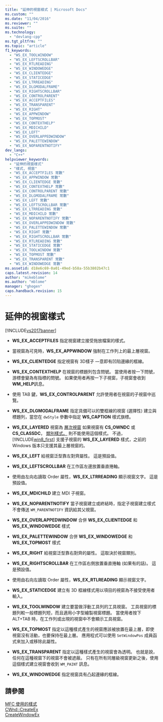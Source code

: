 ```yaml
---
title: "延伸的視窗樣式 | Microsoft Docs"
ms.custom: ""
ms.date: "11/04/2016"
ms.reviewer: ""
ms.suite: ""
ms.technology: 
  - "devlang-cpp"
ms.tgt_pltfrm: ""
ms.topic: "article"
f1_keywords: 
  - "WS_EX_TOOLWINDOW"
  - "WS_EX_LEFTSCROLLBAR"
  - "WS_EX_RTLREADING"
  - "WS_EX_WINDOWEDGE"
  - "WS_EX_CLIENTEDGE"
  - "WS_EX_STATICEDGE"
  - "WS_EX_LTRREADING"
  - "WS_EX_DLGMODALFRAME"
  - "WS_EX_RIGHTSCROLLBAR"
  - "WS_EX_CONTROLPARENT"
  - "WS_EX_ACCEPTFILES"
  - "WS_EX_TRANSPARENT"
  - "WS_EX_RIGHT"
  - "WS_EX_APPWINDOW"
  - "WS_EX_TOPMOST"
  - "WS_EX_CONTEXTHELP"
  - "WS_EX_MDICHILD"
  - "WS_EX_LEFT"
  - "WS_EX_OVERLAPPEDWINDOW"
  - "WS_EX_PALETTEWINDOW"
  - "WS_EX_NOPARENTNOTIFY"
dev_langs: 
  - "C++"
helpviewer_keywords: 
  - "延伸的視窗樣式"
  - "樣式, 視窗"
  - "WS_EX_ACCEPTFILES 常數"
  - "WS_EX_APPWINDOW 常數"
  - "WS_EX_CLIENTEDGE 常數"
  - "WS_EX_CONTEXTHELP 常數"
  - "WS_EX_CONTROLPARENT 常數"
  - "WS_EX_DLGMODALFRAME 常數"
  - "WS_EX_LEFT 常數"
  - "WS_EX_LEFTSCROLLBAR 常數"
  - "WS_EX_LTRREADING 常數"
  - "WS_EX_MDICHILD 常數"
  - "WS_EX_NOPARENTNOTIFY 常數"
  - "WS_EX_OVERLAPPEDWINDOW 常數"
  - "WS_EX_PALETTEWINDOW 常數"
  - "WS_EX_RIGHT 常數"
  - "WS_EX_RIGHTSCROLLBAR 常數"
  - "WS_EX_RTLREADING 常數"
  - "WS_EX_STATICEDGE 常數"
  - "WS_EX_TOOLWINDOW 常數"
  - "WS_EX_TOPMOST 常數"
  - "WS_EX_TRANSPARENT 常數"
  - "WS_EX_WINDOWEDGE 常數"
ms.assetid: d18e6c69-0a01-49ed-b58a-55b3802b47c1
caps.latest.revision: 14
author: "mikeblome"
ms.author: "mblome"
manager: "ghogen"
caps.handback.revision: 15
---
```

# 延伸的視窗樣式
[!INCLUDE[vs2017banner](../../assembler/inline/includes/vs2017banner.md)]

-   **WS\_EX\_ACCEPTFILES** 指定視窗建立接受拖放檔案的樣式。  
  
-   當視窗為可見時，**WS\_EX\_APPWINDOW** 強制在工作列上的最上層視窗。  
  
-   **WS\_EX\_CLIENTEDGE** 指定視窗有 3D樣子 —意即有凹陷邊緣的框線。  
  
-   **WS\_EX\_CONTEXTHELP** 在視窗的標題列包含問號。  當使用者按一下問號，游標會變為有指標的問號。  如果使用者再按一下子視窗，子視窗會收到  **WM\_HELP**訊息。  
  
-   使用 TAB 鍵，**WS\_EX\_CONTROLPARENT** 允許使用者在視窗的子視窗中巡覽。  
  
-   **WS\_EX\_DLGMODALFRAME** 指定具備可以的雙框線的視窗 \(選擇性\) 建立與標題列，當您在 `dwStyle` 參數中指定 **WS\_CAPTION** 樣式旗標。  
  
-   **WS\_EX\_LAYERED** 視窗為 [層次視窗](http://msdn.microsoft.com/library/ms632599\(v=vs.85\).aspx#layered") 如果視窗有 **CS\_OWNDC** 或 **CS\_CLASSDC**， [類別樣式。](http://msdn.microsoft.com/library/ms633574\(v=vs.85\).aspx#class_styles") 則不能使用這個樣式。  不過， [!INCLUDE[win8_first](../../mfc/reference/includes/win8_first_md.md)] 支援子視窗的 **WS\_EX\_LAYERED** 樣式，之前的 Windows 版本只支援其最上層視窗的。  
  
-   **WS\_EX\_LEFT** 給視窗泛型靠左對齊屬性。  這是預設值。  
  
-   **WS\_EX\_LEFTSCROLLBAR** 在工作區左邊放置垂直捲軸。  
  
-   使用由左向右讀取 Order 屬性，**WS\_EX\_LTRREADING** 顯示視窗文字。  這是預設值。  
  
-   **WS\_EX\_MDICHILD** 建立 MDI 子視窗。  
  
-   **WS\_EX\_NOPARENTNOTIFY** 當子視窗建立或終結時，指定子視窗建立樣式不會傳送 `WM_PARENTNOTIFY` 資訊給其父視窗。  
  
-   **WS\_EX\_OVERLAPPEDWINDOW** 合併 **WS\_EX\_CLIENTEDGE** 和 **WS\_EX\_WINDOWEDGE** 樣式  
  
-   **WS\_EX\_PALETTEWINDOW** 合併 **WS\_EX\_WINDOWEDGE** 和 **WS\_EX\_TOPMOST** 樣式  
  
-   **WS\_EX\_RIGHT** 給視窗泛型靠右對齊的屬性。  這取決於視窗類別。  
  
-   **WS\_EX\_RIGHTSCROLLBAR** 在工作區右側放置垂直捲軸 \(如果有的話\)。  這是預設值。  
  
-   使用由右向左讀取 Order 屬性，**WS\_EX\_RTLREADING** 顯示視窗文字。  
  
-   **WS\_EX\_STATICEDGE** 建立有 3D 框線樣式用以項目的視窗為不接受使用者輸入。  
  
-   **WS\_EX\_TOOLWINDOW** 建立要當做浮動工具列的工具視窗。  工具視窗的標題列較一般標題列短，而且適用小字型繪製視窗標題。  當使用者按下 ALT\+TAB 時，在工作列或出現的視窗中不會顯示工具視窗。  
  
-   **WS\_EX\_TOPMOST** 指定以這種樣式產生的視窗應該被放置在最上層，即使視窗沒有活動，也要保持在最上層。  應用程式可以使用 `SetWindowPos` 成員函式來加入或移除此屬性。  
  
-   **WS\_EX\_TRANSPARENT** 指定以這種樣式產生的視窗會為透明。  也就是說，任何在這種視窗下的視窗不會被遮蔽。  只有在所有同層級視窗更新之後，使用這個樣式建立視窗會收到 `WM_PAINT` 訊息。  
  
-   **WS\_EX\_WINDOWEDGE** 指定視窗具有凸起邊緣的框線。  
  
## 請參閱  
 [MFC 使用的樣式](../../mfc/reference/styles-used-by-mfc.md)   
 [CWnd::CreateEx](../Topic/CWnd::CreateEx.md)   
 [CreateWindowEx](http://msdn.microsoft.com/library/windows/desktop/ms632680)